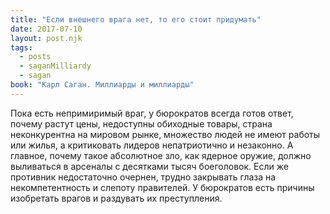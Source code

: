 ```yaml
---
title: "Если внешнего врага нет, то его стоит придумать"
date: 2017-07-10
layout: post.njk
tags:
  - posts
  - saganMilliardy
  - sagan
book: "Карл Саган. Миллиарды и миллиарды"
---
```


Пока есть непримиримый враг, у бюрократов всегда готов ответ, почему растут цены, недоступны обиходные товары, страна неконкурентна на мировом рынке, множество людей не имеют работы или жилья, а критиковать лидеров непатриотично и незаконно. А главное, почему такое абсолютное зло, как ядерное оружие, должно выливаться в арсеналы с десятками тысяч боеголовок. Если же противник недостаточно очернен, трудно закрывать глаза на некомпетентность и слепоту правителей. У бюрократов есть причины изобретать врагов и раздувать их преступления.
